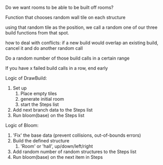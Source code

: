 
Do we want rooms to be able to be built off rooms?

Function that chooses random wall tile on each structure 

using that random tile as the position, we call a random one of our three build functions 
from that spot.

how to deal with conflicts:
if a new build would overlap an existing build, cancel it and do another random call
 

Do a random number of those build calls in a certain range

If you have x failed build calls in a row, end early

Logic of DrawBuild:
1. Set up
   1. Place empty tiles 
   2. generate initial room
   3. start the Steps list
2. Add next branch data to the Steps list
3. Run bloom(base) on the Steps list

Logic of Bloom:
   1. 'Fix' the base data (prevent collisions, out-of-bounds errors)
   2. Build the defined structure
        1. 'Room' or 'hall', up/down/left/right
   3. Add random number of random structures to the Steps list
   4. Run bloom(base) on the next item in Steps
